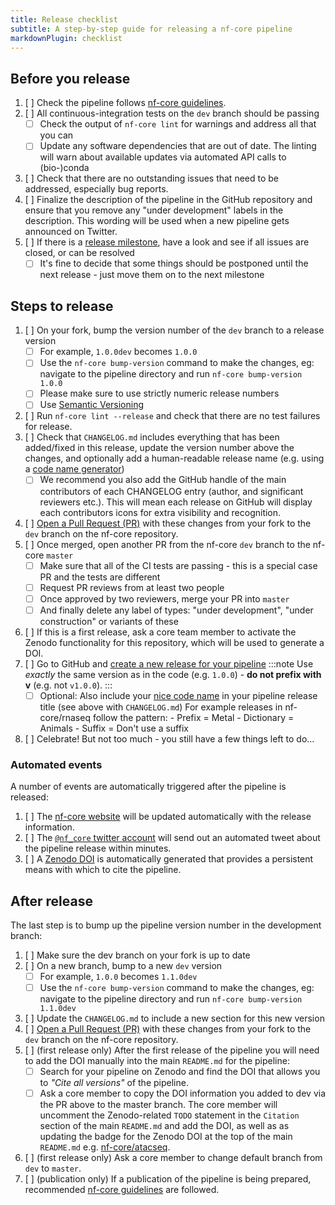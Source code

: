 ```yaml
---
title: Release checklist
subtitle: A step-by-step guide for releasing a nf-core pipeline
markdownPlugin: checklist
---
```


## Before you release

1. [ ] Check the pipeline follows [nf-core guidelines](/docs/guidelines/pipelines).
2. [ ] All continuous-integration tests on the `dev` branch should be passing
   - [ ] Check the output of `nf-core lint` for warnings and address all that you can
   - [ ] Update any software dependencies that are out of date.
         The linting will warn about available updates via automated API calls to (bio-)conda
3. [ ] Check that there are no outstanding issues that need to be addressed, especially bug reports.
4. [ ] Finalize the description of the pipeline in the GitHub repository and ensure that you remove any "under development" labels in the description. This wording will be used when a new pipeline gets announced on Twitter.
5. [ ] If there is a [release milestone](https://help.github.com/en/github/managing-your-work-on-github/about-milestones),
       have a look and see if all issues are closed, or can be resolved
   - [ ] It's fine to decide that some things should be postponed until the next release - just move them on to the next milestone

## Steps to release

1. [ ] On your fork, bump the version number of the `dev` branch to a release version
   - [ ] For example, `1.0.0dev` becomes `1.0.0`
   - [ ] Use the `nf-core bump-version` command to make the changes, eg: navigate to the pipeline directory and run `nf-core bump-version 1.0.0`
   - [ ] Please make sure to use strictly numeric release numbers
   - [ ] Use [Semantic Versioning](https://semver.org/)
2. [ ] Run `nf-core lint --release` and check that there are no test failures for release.
3. [ ] Check that `CHANGELOG.md` includes everything that has been added/fixed in this release, update the version number above the changes, and optionally add a human-readable release name (e.g. using a [code name generator](http://www.codenamegenerator.com/))
   - [ ] We recommend you also add the GitHub handle of the main contributors of each CHANGELOG entry (author, and significant reviewers etc.). This will mean each release on GitHub will display each contributors icons for extra visibility and recognition.
4. [ ] [Open a Pull Request (PR)](https://help.github.com/en/articles/creating-a-pull-request) with these changes from your fork to the `dev` branch on the nf-core repository.
5. [ ] Once merged, open another PR from the nf-core `dev` branch to the nf-core `master`
   - [ ] Make sure that all of the CI tests are passing - this is a special case PR and the tests are different
   - [ ] Request PR reviews from at least two people
   - [ ] Once approved by two reviewers, merge your PR into `master`
   - [ ] And finally delete any label of types: "under development", "under construction" or variants of these
6. [ ] If this is a first release, ask a core team member to activate the Zenodo functionality for this repository, which will be used to generate a DOI.
7. [ ] Go to GitHub and [create a new release for your pipeline](https://help.github.com/en/articles/creating-releases)
       :::note
       Use _exactly_ the same version as in the code (e.g. `1.0.0`) - **do not prefix with v** (e.g. not `v1.0.0`).
       :::
   - [ ] Optional: Also include your [nice code name](http://www.codenamegenerator.com/) in your pipeline release title (see above with `CHANGELOG.md`)
         For example releases in nf-core/rnaseq follow the pattern: - Prefix = Metal - Dictionary = Animals - Suffix = Don't use a suffix
8. [ ] Celebrate! But not too much - you still have a few things left to do...

### Automated events

A number of events are automatically triggered after the pipeline is released:

1. [ ] The [nf-core website](https://nf-co.re/pipelines) will be updated automatically with the release information.
2. [ ] The [`@nf_core` twitter account](https://twitter.com/nf_core) will send out an automated tweet about the pipeline release within minutes.
3. [ ] A [Zenodo DOI](https://zenodo.org/) is automatically generated that provides a persistent means with which to cite the pipeline.

## After release

The last step is to bump up the pipeline version number in the development branch:

1. [ ] Make sure the dev branch on your fork is up to date
2. [ ] On a new branch, bump to a new `dev` version
   - [ ] For example, `1.0.0` becomes `1.1.0dev`
   - [ ] Use the `nf-core bump-version` command to make the changes, eg: navigate to the pipeline directory and run `nf-core bump-version 1.1.0dev`
3. [ ] Update the `CHANGELOG.md` to include a new section for this new version
4. [ ] [Open a Pull Request (PR)](https://help.github.com/en/articles/creating-a-pull-request) with these changes from your fork to the `dev` branch on the nf-core repository.
5. [ ] (first release only) After the first release of the pipeline you will need to add the DOI manually into the main `README.md` for the pipeline:
   - [ ] Search for your pipeline on Zenodo and find the DOI that allows you to _"Cite all versions"_ of the pipeline.
   - [ ] Ask a core member to copy the DOI information you added to dev via the PR above to the master branch. The core member will uncomment the Zenodo-related `TODO` statement in the `Citation` section of the main `README.md` and add the DOI, as well as as updating the badge for the Zenodo DOI at the top of the main `README.md` e.g. [nf-core/atacseq](https://github.com/nf-core/atacseq/blob/fa1e3f8993cd20e249b9df09d29c5498eff311d2/README.md).
6. [ ] (first release only) Ask a core member to change default branch from `dev` to `master`.
7. [ ] (publication only) If a publication of the pipeline is being prepared, recommended [nf-core guidelines](/docs/contributing/guidelines/recommendations/publication_credit) are followed.

